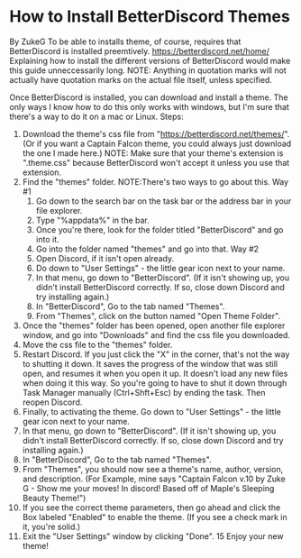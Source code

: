 # How to Install BetterDiscord Themes
By ZukeG
To be able to installs theme, of course, requires that BetterDiscord is installed preemtively.
  https://betterdiscord.net/home/
Explaining how to install the different versions of BetterDiscord would make this guide unneccessarily long.
NOTE: Anything in quotation marks will not actually have quotation marks on the actual file itself, unless specified.

Once BetterDiscord is installed, you can download and install a theme. The only ways I know how to do this only works with windows, but I'm sure that there's a way to do it on a mac or Linux.
Steps:
  1. Download the theme's css file from "https://betterdiscord.net/themes/". (Or if you want a Captain Falcon theme, you could always just download the one I made here.)
      NOTE: Make sure that your theme's extension is ".theme.css" because BetterDiscord won't accept it unless you use that extension.
  2. Find the "themes" folder.
    NOTE:There's two ways to go about this.
      Way #1
        1. Go down to the search bar on the task bar or the address bar in your file explorer.
        2. Type "%appdata%" in the bar.
        3. Once you're there, look for the folder titled "BetterDiscord" and go into it.
        4. Go into the folder named "themes" and go into that.
      Way #2
        1. Open Discord, if it isn't open already.
        2. Do down to "User Settings" - the little gear icon next to your name.
        3. In that menu, go down to "BetterDiscord". (If it isn't showing up, you didn't install BetterDiscord correctly. If so, close down Discord and try installing again.)
        4. In "BetterDiscord", Go to the tab named "Themes".
        5. From "Themes", click on the button named "Open Theme Folder".
  3. Once the "themes" folder has been opened, open another file explorer window, and go into "Downloads" and find the css file you downloaded.
  7. Move the css file to the "themes" folder.
  8. Restart Discord. If you just click the "X" in the corner, that's not the way to shutting it down. It saves the progress of the window that was still open, and resumes it when you open it up. It doesn't load any new files when doing it this way. So you're going to have to shut it down through Task Manager manually (Ctrl+Shft+Esc) by ending the task. Then reopen Discord.
  9. Finally, to activating the theme. Go down to "User Settings" - the little gear icon next to your name.
  10. In that menu, go down to "BetterDiscord". (If it isn't showing up, you didn't install BetterDiscord correctly. If so, close down Discord and try installing again.)
  11. In "BetterDiscord", Go to the tab named "Themes".
  12. From "Themes", you should now see a theme's name, author, version, and description. (For Example, mine says "Captain Falcon v.10 by Zuke G - Show me your moves! In discord! Based off of Maple's Sleeping Beauty Theme!")
  13. If you see the correct theme parameters, then go ahead and click the Box labeled "Enabled" to enable the theme. (If you see a check mark in it, you're solid.)
  14. Exit the "User Settings" window by clicking "Done".
  15 Enjoy your new theme!
